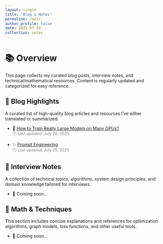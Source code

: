 ```yaml
---
layout: single
title: "Blog & Notes"
permalink: /md1/
author_profile: false
date: 2025-07-26
collection: notes
---
```


# 📚 Overview

This page collects my curated blog posts, interview notes, and technical/mathematical resources. Content is regularly updated and categorized for easy reference.

## 📘 Blog Highlights

A curated list of high-quality blog articles and resources I’ve either translated or summarized:

- 🧠 [How to Train Really Large Models on Many GPUs?](../files/parallelismGPUs.pdf)  
  <span style="font-size: 0.9em; color: gray;">🕒 Last updated: July 20, 2025</span>

- ✨ [Prompt Engineering](../files/Prompt_Engineering.pdf)  
  <span style="font-size: 0.9em; color: gray;">🕒 Last updated: July 25, 2025</span>



## 🎯 Interview Notes

A collection of technical topics, algorithms, system design principles, and domain knowledge tailored for interviews.

- 📌 Coming soon...



## 📐 Math & Techniques

This section includes concise explanations and references for optimization algorithms, graph models, loss functions, and other useful tools.

- 📌 Coming soon...

